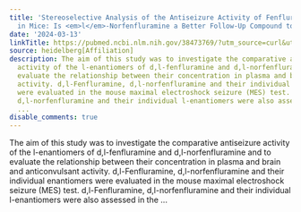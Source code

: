 ```yaml
---
title: 'Stereoselective Analysis of the Antiseizure Activity of Fenfluramine and Norfenfluramine
  in Mice: Is <em>l</em>-Norfenfluramine a Better Follow-Up Compound to Racemic-Fenfluramine?'
date: '2024-03-13'
linkTitle: https://pubmed.ncbi.nlm.nih.gov/38473769/?utm_source=curl&utm_medium=rss&utm_campaign=pubmed-2&utm_content=1FakS-2QOkCT8HsMOQP1bCRQ4YzyumYOmxmF0moLsQ3dFB1E9V&fc=20220326224207&ff=20240313180711&v=2.18.0.post9+e462414
source: heidelberg[Affiliation]
description: The aim of this study was to investigate the comparative antiseizure
  activity of the l-enantiomers of d,l-fenfluramine and d,l-norfenfluramine and to
  evaluate the relationship between their concentration in plasma and brain and anticonvulsant
  activity. d,l-Fenfluramine, d,l-norfenfluramine and their individual enantiomers
  were evaluated in the mouse maximal electroshock seizure (MES) test. d,l-Fenfluramine,
  d,l-norfenfluramine and their individual l-enantiomers were also assessed in the
  ...
disable_comments: true
---
```

The aim of this study was to investigate the comparative antiseizure activity of the l-enantiomers of d,l-fenfluramine and d,l-norfenfluramine and to evaluate the relationship between their concentration in plasma and brain and anticonvulsant activity. d,l-Fenfluramine, d,l-norfenfluramine and their individual enantiomers were evaluated in the mouse maximal electroshock seizure (MES) test. d,l-Fenfluramine, d,l-norfenfluramine and their individual l-enantiomers were also assessed in the ...